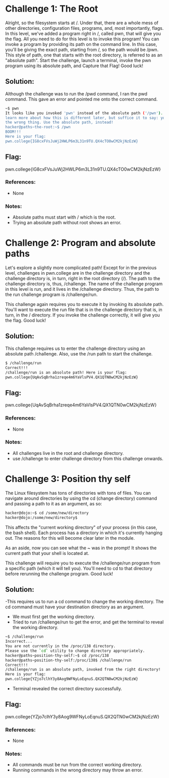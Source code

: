 # Challenge 1: The Root
Alright, so the filesystem starts at /. Under that, there are a whole mess of other directories, configuration files, programs, and, most importantly, flags. In this level, we've added a program right in /, called pwn, that will give you the flag. All you need to do for this level is to invoke this program!
You can invoke a program by providing its path on the command line. In this case, you'll be giving the exact path, starting from /, so the path would be /pwn. This style of path, one that starts with the root directory, is referred to as an "absolute path".
Start the challenge, launch a terminal, invoke the pwn program using its absolute path, and Capture that Flag! Good luck!

## Solution: 
Although the challenge was to run the /pwd command, I ran the pwd command. 
This gave an error and pointed me onto the correct command.

```sh
~$ pwn
It looks like you invoked 'pwn' instead of the absolute path ('/pwn'). You'll 
learn more about how this is different later, but suffice it to say: you ran 
the wrong thing. Use the absolute path, instead!
hacker@paths~the-root:~$ /pwn
BOOM!!!
Here is your flag:
pwn.college{IG8cxFVsJuWj2HWLP6m3L31n9TU.QX4cTO0wCM2kjNzEzW}
```

## Flag:
pwn.college{IG8cxFVsJuWj2HWLP6m3L31n9TU.QX4cTO0wCM2kjNzEzW}

### References:
- None

### Notes:
- Absolute paths must start with / which is the root.
- Trying an absolute path without root shows an error.

# Challenge 2: Program and absolute paths
Let's explore a slightly more complicated path! Except for in the previous level, challenges in pwn.college are in the challenge directory and the challenge directory is, in turn, right in the root directory (/). The path to the challenge directory is, thus, /challenge. The name of the challenge program in this level is run, and it lives in the /challenge directory. Thus, the path to the run challenge program is /challenge/run.

This challenge again requires you to execute it by invoking its absolute path. You'll want to execute the run file that is in the challenge directory that is, in turn, in the / directory. If you invoke the challenge correctly, it will give you the flag. Good luck!

## Solution:
This challenge requires us to enter the challenge directory using an absolute path /challenge. Also, use the /run path to start the challenge.

```sh
$ /challenge/run
Correct!!!
/challenge/run is an absolute path! Here is your flag:
pwn.college{UqAvSqBrha1zreqe4m6YaVlsPV4.QX1QTN0wCM2kjNzEzW}
```

## Flag:
pwn.college{UqAvSqBrha1zreqe4m6YaVlsPV4.QX1QTN0wCM2kjNzEzW}

### References:
- None

### Notes:
- All challenges live in the root and challenge directory.
- use /challenge to enter challenge directory from this challenge onwards.

# Challenge 3: Position thy self 
The Linux filesystem has tons of directories with tons of files. You can navigate around directories by using the cd (change directory) command and passing a path to it as an argument, as so:

```sh
hacker@dojo:~$ cd /some/new/directory
hacker@dojo:/some/new/directory$
```

This affects the "current working directory" of your process (in this case, the bash shell). Each process has a directory in which it's currently hanging out. The reasons for this will become clear later in the module.

As an aside, now you can see what the ~ was in the prompt! It shows the current path that your shell is located at.

This challenge will require you to execute the /challenge/run program from a specific path (which it will tell you). You'll need to cd to that directory before rerunning the challenge program. Good luck!

## Solution:
-This requires us to run a cd command to change the working directory. The cd command must have your destination directory as an argument. 
- We must first get the working directory.
- Tried to run /challenge/run to get the error, and get the terminal to reveal the working directory.

```sh
~$ /challenge/run
Incorrect...
You are not currently in the /proc/138 directory.
Please use the `cd` utility to change directory appropriately.
hacker@paths~position-thy-self:~$ cd /proc/138
hacker@paths~position-thy-self:/proc/138$ /challenge/run
Correct!!!
/challenge/run is an absolute path, invoked from the right directory!
Here is your flag:
pwn.college{YZjo7clhY3y8Aog9WFNyLoEqnuS.QX2QTN0wCM2kjNzEzW}
```
- Terminal revealed the correct directory successfully.

## Flag:
pwn.college{YZjo7clhY3y8Aog9WFNyLoEqnuS.QX2QTN0wCM2kjNzEzW}

### References:
- None

### Notes:
- All commands must be run from the correct working directory.
- Running commands in the wrong directory may throw an error.
